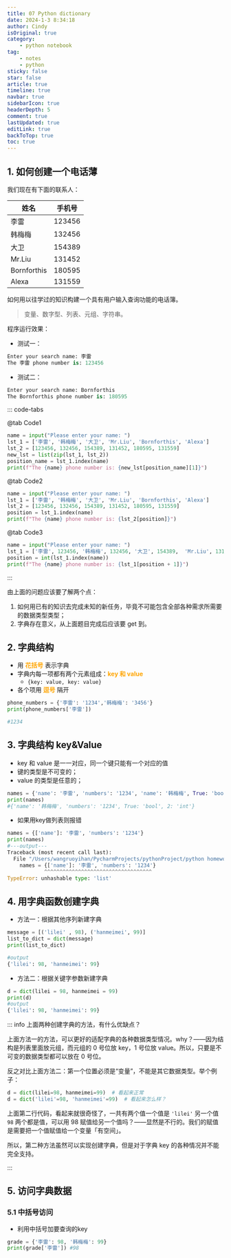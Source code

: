 ```yaml
---
title: 07 Python dictionary
date: 2024-1-3 8:34:18
author: Cindy
isOriginal: true
category: 
    - python notebook
tag:
    - notes
    - python
sticky: false
star: false
article: true
timeline: true
navbar: true
sidebarIcon: true
headerDepth: 5
comment: true
lastUpdated: true
editLink: true
backToTop: true
toc: true
---
```


## 1. 如何创建一个电话薄

我们现在有下面的联系人：

| 姓名        | 手机号 |
| ----------- | ------ |
| 李雷        | 123456 |
| 韩梅梅      | 132456 |
| 大卫        | 154389 |
| Mr.Liu      | 131452 |
| Bornforthis | 180595 |
| Alexa       | 131559 |

如何用以往学过的知识构建一个具有用户输入查询功能的电话簿。

> 变量、数字型、列表、元组、字符串。

程序运行效果：

- 测试一：

```python
Enter your search name: 李雷
The 李雷 phone number is: 123456
```

- 测试二：

```python
Enter your search name: Bornforthis
The Bornforthis phone number is: 180595
```

::: code-tabs	

@tab Code1

```python
name = input("Please enter your name: ")
lst_1 = ['李雷', '韩梅梅', '大卫', 'Mr.Liu', 'Bornforthis', 'Alexa']
lst_2 = [123456, 132456, 154389, 131452, 180595, 131559]
new_lst = list(zip(lst_1, lst_2))
position_name = lst_1.index(name)
print(f"The {name} phone number is: {new_lst[position_name][1]}")
```

@tab Code2

```python
name = input("Please enter your name: ")
lst_1 = ['李雷', '韩梅梅', '大卫', 'Mr.Liu', 'Bornforthis', 'Alexa']
lst_2 = [123456, 132456, 154389, 131452, 180595, 131559]
position = lst_1.index(name)
print(f"The {name} phone number is: {lst_2[position]}")
```

@tab Code3

```python
name = input("Please enter your name: ")
lst_1 = ['李雷', 123456, '韩梅梅', 132456, '大卫', 154389,  'Mr.Liu', 131452, 'Bornforthis', 180595,'Alexa', 131559]
position = int(lst_1.index(name))
print(f"The {name} phone number is: {lst_1[position + 1]}")
```

:::

由上面的问题应该要了解两个点：

1. 如何用已有的知识去完成未知的新任务，毕竟不可能包含全部各种需求所需要的数据类型类型；
2. 字典存在意义，从上面题目完成后应该要 get 到。



## 2. 字典结构

- 用 **<span style="color:orange">花括号</span>** 表示字典
- 字典内每一项都有两个元素组成：**<span style="color:orange">key 和 value</span>**
    - `{key: value, key: value}`
- 各个项用 **<span style="color:orange">逗号</span>** 隔开

```python
phone_numbers = {'李雷': '1234','韩梅梅': '3456'}
print(phone_numbers['李雷'])

#1234
```



## 3. 字典结构 key&Value

- key 和 value 是一一对应，同一个键只能有一个对应的值
- 键的类型是不可变的；
- value 的类型是任意的；

```python
names = {'name': '李雷', 'numbers': '1234', 'name': '韩梅梅', True: 'bool', 2: 'int'}
print(names)
#{'name': '韩梅梅', 'numbers': '1234', True: 'bool', 2: 'int'}
```

- 如果用key做列表则报错

```python
names = {['name']: '李雷', 'numbers': '1234'}
print(names)
#---output---
Traceback (most recent call last):
  File "/Users/wangruoyihan/PycharmProjects/pythonProject/python homework.py", line 100, in <module>
    names = {['name']: '李雷', 'numbers': '1234'}
            ^^^^^^^^^^^^^^^^^^^^^^^^^^^^^^^^^^^
TypeError: unhashable type: 'list'
```



## 4. 用字典函数创建字典

- 方法一：根据其他序列新建字典

```python
message = [('lilei' , 98), ('hanmeimei', 99)]
list_to_dict = dict(message)
print(list_to_dict)

#output
{'lilei': 98, 'hanmeimei': 99}
```

- 方法二：根据关键字参数新建字典

```python
d = dict(lilei = 98, hanmeimei = 99)
print(d)
#output
{'lilei': 98, 'hanmeimei': 99}
```

::: info 上面两种创建字典的方法，有什么优缺点？

上面方法一的方法，可以更好的适配字典的各种数据类型情况。why？——因为结构是列表里面放元组，而元组的 0 号位放 key，1 号位放 value。所以，只要是不可变的数据类型都可以放在 0 号位。

反之对比上面方法二：第一个位置必须是“变量”，不能是其它数据类型。举个例子：

```python
d = dict(lilei=98, hanmeimei=99)  # 看起来正常
d = dict('lilei'=98, 'hanmeimei'=99)  # 看起来怎么样？
```

上面第二行代码，看起来就很奇怪了，一共有两个值一个值是 `'lilei'` 另一个值 `98` 两个都是值，可以用 98 赋值给另一个值吗？——显然是不行的。我们的赋值是需要把一个值赋值给一个变量「有空间」。

所以，第二种方法虽然可以实现创建字典，但是对于字典 key 的各种情况并不能完全支持。

:::



## 5. 访问字典数据

### 5.1 中括号访问

- 利用中括号加要查询的key

```python
grade = {'李雷': 98, '韩梅梅': 99}
print(grade['李雷']) #98
```



